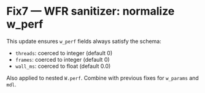 # Fix7 — WFR sanitizer: normalize w_perf

This update ensures `w_perf` fields always satisfy the schema:
- `threads`: coerced to integer (default 0)
- `frames`: coerced to integer (default 0)
- `wall_ms`: coerced to float (default 0.0)

Also applied to nested `W.perf`. Combine with previous fixes for `w_params` and `mdl`.
